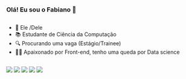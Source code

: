 ### Olá! Eu sou o Fabiano 👋
##
- 👨 Ele /Dele
- 📚 Estudante de Ciência da Computação
- 🔍 Procurando uma vaga (Estágio/Trainee)
- 👨‍💻 Apaixonado por Front-end, tenho uma queda por Data science
##
<div> 
   <a href="http://api.whatsapp.com/send?phone=5511997813888"><img src="https://img.shields.io/badge/WhatsApp-25D366?style=for-the-badge&logo=whatsapp&logoColor=white" target="_blank"></a>
  <a href="https://www.instagram.com/fabianogarrote/" target="_blank"><img src="https://img.shields.io/badge/-Instagram-%23E4405F?style=for-the-badge&logo=instagram&logoColor=white" target="_blank"></a>
 	<a href="https://twitter.com/Fabianogarrote" target="_blank"><img src="https://img.shields.io/badge/Twitter-1DA1F2?style=for-the-badge&logo=twitter&logoColor=white" target="_blank"></a>
  <a href="mailto:fabianogarrote8@gmail.com"><img src="https://img.shields.io/badge/Gmail-D14836?style=for-the-badge&logo=gmail&logoColor=white" target="_blank"></a>
  <a href="https://www.linkedin.com/in/fabianogarrote/" target="_blank"><img src="https://img.shields.io/badge/-LinkedIn-%230077B5?style=for-the-badge&logo=linkedin&logoColor=white" target="_blank"></a>   
</div>
